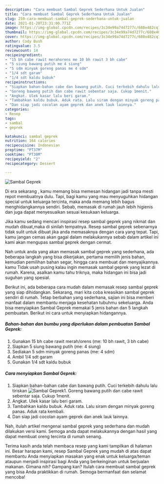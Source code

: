 ```yaml
---
description: "Cara membuat Sambal Geprek Sederhana Untuk Jualan"
title: "Cara membuat Sambal Geprek Sederhana Untuk Jualan"
slug: 259-cara-membuat-sambal-geprek-sederhana-untuk-jualan
date: 2021-01-20T23:31:00.771Z
image: https://img-global.cpcdn.com/recipes/3c34e99a74d7277c/680x482cq70/sambal-geprek-foto-resep-utama.jpg
thumbnail: https://img-global.cpcdn.com/recipes/3c34e99a74d7277c/680x482cq70/sambal-geprek-foto-resep-utama.jpg
cover: https://img-global.cpcdn.com/recipes/3c34e99a74d7277c/680x482cq70/sambal-geprek-foto-resep-utama.jpg
author: Cody Bush
ratingvalue: 3.5
reviewcount: 14
recipeingredient:
- "15 bh cabe rawit merahorens me 10 bh rawit 3 bh cabe"
- "5 siung bawang putih me 4 siung"
- "5 sdm minyak goreng panas me 4 sdm"
- "1/4 sdt garam"
- "1/4 sdt kaldu bubuk"
recipeinstructions:
- "Siapkan bahan-bahan cabe dan bawang putih. Cuci terkebih dahulu lalu tiriskan"
- "Goreng bawang putih dan cabe rawit sebentar saja. Cukup 1menit."
- "Angkat. Ulek kasar lalu beri garam."
- "Tambahkan kaldu bubuk. Aduk rata. Lalu siram dengan minyak goreng panas. Aduk rata kembali."
- "Dan siap jadi cocolan ayam geprek dan anek lauk lainnya."
categories:
- Resep
tags:
- sambal
- geprek

katakunci: sambal geprek 
nutrition: 164 calories
recipecuisine: Indonesian
preptime: "PT37M"
cooktime: "PT30M"
recipeyield: "2"
recipecategory: Dessert

---
```



![Sambal Geprek](https://img-global.cpcdn.com/recipes/3c34e99a74d7277c/680x482cq70/sambal-geprek-foto-resep-utama.jpg)

Di era  sekarang , kamu memang bisa memesan hidangan jadi tanpa mesti repot membuatnya dulu. Tapi, bagi kamu yang mau menyuguhkan hidangan special untuk keluarga tercinta, maka anda memang lebih bagus menghidangkannya sendiri. Sebab, memasak di rumah jauh lebih higienis dan juga dapat menyesuaikan sesuai kesukaan keluarga.

Jika kamu sedang mencari inspirasi resep sambal geprek yang nikmat dan mudah dibuat,maka di sinilah tempatnya. Resep sambal geprek  sebenarnya tidak sulit untuk dibuat jika anda memasaknya dengan cara yang tepat. Tapi, kamu jangan cemas akan gagal dalam melakukannya 
sebab dalam artikel ini kami akan mengupas sambal geprek dengan cermat.  



Nah untuk anda yang akan memasak sambal geprek yang sederhana, ada beberapa langkah yang bisa dikerjakan, pertama memilih jenis bahan, kemudian pemilihan bahan segar, hingga cara membuat dan menyajikannya. kamu Tidak usah pusing kalau ingin memasak sambal geprek yang lezat di rumah. Karena, asalkan kamu  tahu triknya, maka hidangan ini bisa jadi suguhan yang spesial.

Berikut ini, ada beberapa cara mudah dalam memasak resep sambal geprek yang siap dihidangkan. Sekarang, mari kita coba kreasikan sambal geprek sendiri di rumah. Tetap berbahan yang sederhana, sajian ini bisa memberi manfaat dalam membantu menjaga kesehatan tubuhmu sekeluarga. Anda bisa menyiapkan Sambal Geprek memakai 5 jenis bahan dan 5 langkah pembuatan. Berikut ini cara untuk menyiapkan hidangannya.

<!--inarticleads1-->

##### Bahan-bahan dan bumbu yang diperlukan dalam pembuatan Sambal Geprek:

1. Gunakan 15 bh cabe rawit merah/orens (me: 10 bh rawit, 3 bh cabe)
1. Siapkan 5 siung bawang putih (me: 4 siung)
1. Sediakan 5 sdm minyak goreng panas (me: 4 sdm)
1. Ambil 1/4 sdt garam
1. Gunakan 1/4 sdt kaldu bubuk




<!--inarticleads2-->

##### Cara menyiapkan Sambal Geprek:

1. Siapkan bahan-bahan cabe dan bawang putih. Cuci terkebih dahulu lalu tiriskan
<img src="https://img-global.cpcdn.com/steps/2fda3ec499a3a2c7/160x128cq70/sambal-geprek-langkah-memasak-1-foto.jpg" alt="Sambal Geprek">1. Goreng bawang putih dan cabe rawit sebentar saja. Cukup 1menit.
1. Angkat. Ulek kasar lalu beri garam.
1. Tambahkan kaldu bubuk. Aduk rata. Lalu siram dengan minyak goreng panas. Aduk rata kembali.
1. Dan siap jadi cocolan ayam geprek dan anek lauk lainnya.




Nah, itulah artikel mengenai  sambal geprek  yang sederhana dan mudah dilakukan versi kami. Semoga anda dapat melakukannya dengan hasil yang dapat membuat oreng tercinta di rumah senang. 

Terima kasih anda telah membaca resep yang kami tampilkan di halaman ini. Besar harapan kami, resep  Sambal Geprek yang mudah di atas dapat membantu Anda menyiapkan masakan yang enak untuk keluarga/teman ataupun menjadi inspirasi bagi Anda yang berkeinginan untuk berjualan makanan. Gimana nih? Gampang kan? Itulah cara membuat sambal geprek yang bisa Anda praktikkan di rumah. Semoga bermanfaat dan selamat mencoba!

